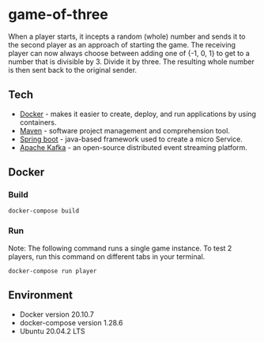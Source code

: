 # game-of-three
When a player starts, it incepts a random (whole) number and sends it to the second player as an approach of starting the game. The receiving player can now always choose between adding one of {-1, 0, 1} to get to a number that is divisible by 3. Divide it by three. The resulting whole number is then sent back to the original sender.
## Tech

* [Docker] - makes it easier to create, deploy, and run applications by using containers.
* [Maven] - software project management and comprehension tool.
* [Spring boot] - java-based framework used to create a micro Service.
* [Apache Kafka] - an open-source distributed event streaming platform.

## Docker
### Build
```
docker-compose build
```
### Run
Note: The following command runs a single game instance. To test 2 players, run this command on different tabs in your terminal.
```
docker-compose run player
```
## Environment
* Docker version 20.10.7
* docker-compose version 1.28.6
* Ubuntu 20.04.2 LTS

[Docker]: <https://www.docker.com/>
[Maven]: <https://maven.apache.org/>
[Spring boot]: <https://spring.io/projects/spring-boot>
[Apache Kafka]: <https://kafka.apache.org/>
